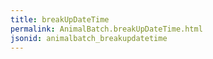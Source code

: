 ```yaml
---
title: breakUpDateTime
permalink: AnimalBatch.breakUpDateTime.html
jsonid: animalbatch_breakupdatetime
---
```

